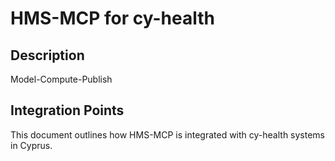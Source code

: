 # HMS-MCP for cy-health

## Description

Model-Compute-Publish

## Integration Points

This document outlines how HMS-MCP is integrated with cy-health systems in Cyprus.
